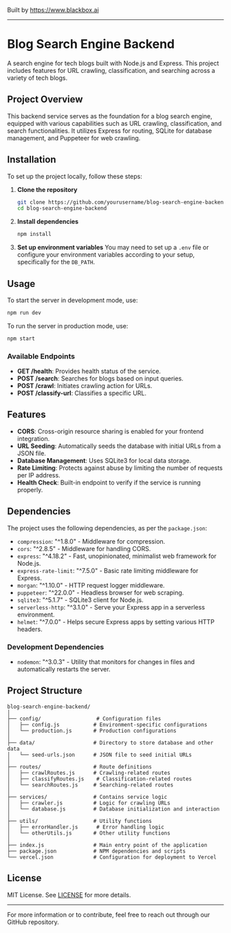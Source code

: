 
Built by https://www.blackbox.ai

---

# Blog Search Engine Backend

A search engine for tech blogs built with Node.js and Express. This project includes features for URL crawling, classification, and searching across a variety of tech blogs.

## Project Overview

This backend service serves as the foundation for a blog search engine, equipped with various capabilities such as URL crawling, classification, and search functionalities. It utilizes Express for routing, SQLite for database management, and Puppeteer for web crawling.

## Installation

To set up the project locally, follow these steps:

1. **Clone the repository**
   ```bash
   git clone https://github.com/yourusername/blog-search-engine-backend.git
   cd blog-search-engine-backend
   ```

2. **Install dependencies**
   ```bash
   npm install
   ```

3. **Set up environment variables**
   You may need to set up a `.env` file or configure your environment variables according to your setup, specifically for the `DB_PATH`.

## Usage

To start the server in development mode, use:
```bash
npm run dev
```

To run the server in production mode, use:
```bash
npm start
```

### Available Endpoints

- **GET /health**: Provides health status of the service.
- **POST /search**: Searches for blogs based on input queries.
- **POST /crawl**: Initiates crawling action for URLs.
- **POST /classify-url**: Classifies a specific URL.

## Features

- **CORS**: Cross-origin resource sharing is enabled for your frontend integration.
- **URL Seeding**: Automatically seeds the database with initial URLs from a JSON file.
- **Database Management**: Uses SQLite3 for local data storage.
- **Rate Limiting**: Protects against abuse by limiting the number of requests per IP address.
- **Health Check**: Built-in endpoint to verify if the service is running properly.

## Dependencies

The project uses the following dependencies, as per the `package.json`:

- `compression`: "^1.8.0" - Middleware for compression.
- `cors`: "^2.8.5" - Middleware for handling CORS.
- `express`: "^4.18.2" - Fast, unopinionated, minimalist web framework for Node.js.
- `express-rate-limit`: "^7.5.0" - Basic rate limiting middleware for Express.
- `morgan`: "^1.10.0" - HTTP request logger middleware.
- `puppeteer`: "^22.0.0" - Headless browser for web scraping.
- `sqlite3`: "^5.1.7" - SQLite3 client for Node.js.
- `serverless-http`: "^3.1.0" - Serve your Express app in a serverless environment.
- `helmet`: "^7.0.0" - Helps secure Express apps by setting various HTTP headers.

### Development Dependencies
- `nodemon`: "^3.0.3" - Utility that monitors for changes in files and automatically restarts the server.

## Project Structure

```
blog-search-engine-backend/
│
├── config/                  # Configuration files
│   ├── config.js           # Environment-specific configurations
│   └── production.js       # Production configurations
│
├── data/                   # Directory to store database and other data
│   └── seed-urls.json      # JSON file to seed initial URLs
│
├── routes/                 # Route definitions
│   ├── crawlRoutes.js      # Crawling-related routes
│   ├── classifyRoutes.js    # Classification-related routes
│   └── searchRoutes.js     # Searching-related routes
│
├── services/               # Contains service logic
│   ├── crawler.js          # Logic for crawling URLs
│   └── database.js         # Database initialization and interaction
│
├── utils/                  # Utility functions
│   ├── errorHandler.js      # Error handling logic
│   └── otherUtils.js       # Other utility functions
│
├── index.js                # Main entry point of the application
├── package.json            # NPM dependencies and scripts
└── vercel.json             # Configuration for deployment to Vercel
```

## License

MIT License. See [LICENSE](LICENSE) for more details.

---

For more information or to contribute, feel free to reach out through our GitHub repository.